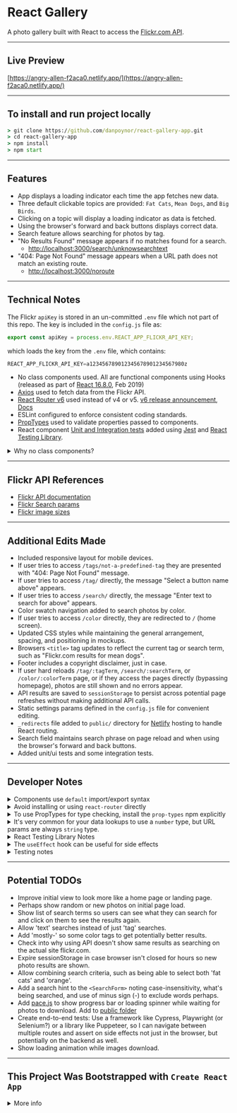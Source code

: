 # React Gallery

A photo gallery built with React to access the [Flickr.com API](https://www.flickr.com/services/developer/api/).

---

## Live Preview

[https://angry-allen-f2aca0.netlify.app/](https://angry-allen-f2aca0.netlify.app/)

---

## To install and run project locally

```cmd
> git clone https://github.com/danpoynor/react-gallery-app.git
> cd react-gallery-app
> npm install
> npm start
```

---

## Features

- App displays a loading indicator each time the app fetches new data.
- Three default clickable topics are provided: `Fat Cats`, `Mean Dogs`, and `Big Birds`.
- Clicking on a topic will display a loading indicator as data is fetched.
- Using the browser's forward and back buttons displays correct data.
- Search feature allows searching for photos by tag.
- "No Results Found" message appears if no matches found for a search.
  - [http://localhost:3000/search/unknowsearchtext](http://localhost:3000/search/unknowsearchtext)
- "404: Page Not Found" message appears when a URL path does not match an existing route.
  - [http://localhost:3000/noroute](http://localhost:3000/noroute)

---

## Technical Notes

The Flickr `apiKey` is stored in an un-committed `.env` file which not part of this repo. The key is included in the `config.js` file as:

```js
export const apiKey = process.env.REACT_APP_FLICKR_API_KEY;
```

which loads the key from the `.env` file, which contains:

```js
REACT_APP_FLICKR_API_KEY=a123456789012345678901234567980z
```

- No class components used. All are functional components using Hooks (released as part of [React 16.8.0](https://reactjs.org/blog/2019/02/06/react-v16.8.0.html), Feb 2019)
- [Axios](https://axios-http.com/) used to fetch data from the Flickr API.
- [React Router v6](https://reactrouter.com/) used instead of v4 or v5. [v6 release announcement](https://remix.run/blog/react-router-v6), [Docs](https://reactrouter.com/docs/en/v6)
- ESLint configured to enforce consistent coding standards.
- [PropTypes](https://reactjs.org/docs/typechecking-with-proptypes.html) used to validate properties passed to components.
- React component [Unit and Integration tests](https://reactjs.org/docs/testing.html) added using [Jest](https://jestjs.io/docs/getting-started) and [React Testing Library](https://testing-library.com/docs/react-testing-library/intro/).

<details>
<summary>Why no class components?</summary>

From the [React docs](https://reactjs.org/docs/hooks-intro.html#classes-confuse-both-people-and-machines):

<blockquote>...However, we found that class components can encourage unintentional patterns that make these optimizations fall back to a slower path. Classes present issues for today’s tools, too. For example, classes don’t minify very well, and they make hot reloading flaky and unreliable. We want to present an API that makes it more likely for code to stay on the optimizable path.
<br><br>
To solve these problems, Hooks let you use more of React’s features without classes. Conceptually, React components have always been closer to functions. Hooks embrace functions, but without sacrificing the practical spirit of React. Hooks provide access to imperative escape hatches and don’t require you to learn complex functional or reactive programming techniques.</blockquote>

See also: [React Hooks FAQ](https://reactjs.org/docs/hooks-faq.html)
Custom hooks examples: [usehooks.com](https://usehooks.com/)

</details>

---

## Flickr API References

- [Flickr API documentation](https://www.flickr.com/services/api/)
- [Flickr Search params](https://www.flickr.com/services/api/flickr.photos.search.html)
- [Flickr image sizes](https://www.flickr.com/services/api/misc.urls.html)

---

## Additional Edits Made

- Included responsive layout for mobile devices.
- If user tries to access `/tags/not-a-predefined-tag` they are presented with "404: Page Not Found" message.
- If user tries to access `/tag/` directly, the message "Select a button name above" appears.
- If user tries to access `/search/` directly, the message "Enter text to search for above" appears.
- Color swatch navigation added to search photos by color.
- If user tries to access `/color` directly, they are redirected to `/` (home screen).
- Updated CSS styles while maintaining the general arrangement, spacing, and positioning in mockups.
- Browsers `<title>` tag updates to reflect the current tag or search term, such as "Flickr.com results for mean dogs".
- Footer includes a copyright disclaimer, just in case.
- If user hard reloads `/tag/:tagTerm`, `/search/:searchTerm`, or  `/color/:colorTerm` page, or if they access the pages directly (bypassing homepage), photos are still shown and no errors appear.
- API results are saved to `sessionStorage` to persist across potential page refreshes without making additional API calls.
- Static settings params defined in the `config.js` file for convenient editing.
- `_redirects` file added to `public/` directory for [Netlify](https://www.netlify.com/) hosting to handle React routing.
- Search field maintains search phrase on page reload and when using the browser's forward and back buttons.
- Added unit/ui tests and some integration tests.

---

## Developer Notes

<details>

<summary>Components use <code>default</code> import/export syntax</summary>

Since they only export one thing, these components are using the `default` imports/exports syntax. Otherwise, there would be benefits to using `named` imports/exports.

- Source: [https://create-react-app.dev/docs/importing-a-component/](https://create-react-app.dev/docs/importing-a-component/)
- Source: [https://www.bundleapps.io/blog/use-named-exports-over-default-exports-in-javascript](https://www.bundleapps.io/blog/use-named-exports-over-default-exports-in-javascript)

</details>

<details>

<summary>Avoid installing or using <code>react-router</code> directly</summary>

If you're writing an application that will run in the browser, you should instead install `react-router-dom`. Similarly, if you are writing a React Native application, you should instead install `react-router-native`. Both of those will install `react-router` as a dependency. <em>never `import` anything directly from the `react-router` package</em>. You should have everything you need in either `react-router-dom` or `react-router-native`.

- Source: [https://github.com/remix-run/react-router/tree/main/packages/react-router](https://github.com/remix-run/react-router/tree/main/packages/react-router)

</details>

<details>

<summary>To use PropTypes for type checking, install the <code>prop-types</code> npm explicitly</summary>

You should never rely on other packages "transitive dependencies" just "being there". Always explicitly install them (and add them to package.json) to avoid them breaking. For example if React uses PropTypes internally (without exposing them), it could potentially remove them or change their major version, and do so in a patch release. This is safe if they're not exposed.

- Source: [https://github.com/facebook/create-react-app/issues/3985#issuecomment-363410237](https://github.com/facebook/create-react-app/issues/3985#issuecomment-363410237)
- React PropTypes Documentation: [https://reactjs.org/docs/typechecking-with-proptypes.html](https://reactjs.org/docs/typechecking-with-proptypes.html)
- Repo: [https://github.com/facebook/prop-types](https://github.com/facebook/prop-types)

</details>

<details>

<summary>It's very common for your data lookups to use a <code>number</code> type, but URL params are always <code>string</code> type.</summary>

If needed, use something like `parseInt(params.invoiceId, 10)` to convert a URL param to a number.

- Source: [https://reactrouter.com/docs/en/v6/getting-started/tutorial](https://reactrouter.com/docs/en/v6/getting-started/tutorial)

</details>

<details>

<summary>React Testing Library Notes</summary>

- It doesn't replace Jest. It works with Jest (or Mocha).
- Is a replacement for Enzyme (created by AirbnB)
- RTL is all about testing what is output on the DOM.
- You can have an 'await' to wait for an elements to appear or data to load.
- Instead of testing `state`, you should test what's in the DOM (which is what user would see).
- There is a [Babel plugin](https://www.npmjs.com/package/babel-plugin-react-remove-properties) that can be used to remove `data-test` or `data-testid` attributes from your code if needed.
- If you don't want to use `data-testid` you can use regular DOM methods and properties to query elements, such as

```js
const firstLiInDiv = container.querySelector('div li')
const allLisInDiv = container.querySelectorAll('div li')
const rootElement = container.firstChild
```

- Avoid using the DOM: React Testing Library provides methods for semantically querying DOM elements so that we can test our page in the most accessible way. Instead of searching by class name, we find elements by [role](https://testing-library.com/docs/queries/byrole), [label](https://testing-library.com/docs/queries/bylabeltext), [placeholder text](https://testing-library.com/docs/queries/byplaceholdertext), [text content](https://testing-library.com/docs/queries/bytext), [display value](https://testing-library.com/docs/queries/bydisplayvalue), [alt text](https://testing-library.com/docs/queries/byalttext), [title](https://testing-library.com/docs/queries/bytitle), or by using a [data-testid](https://testing-library.com/docs/queries/bytestid). Folks coming from Enzyme or other UI testing libraries that use heavy DOM traversal to select DOM nodes may bring that into RTL testing.
- If there are multiple items with the same role in the rendered content, you can query a specific element by its 'accessible name' such as its text content, label text, or value of the aria-label. `getByAltText('fancy image')` and `getByRole('img', { name: 'fancy image' })` are equivalent.
- [`@testing-library/jest-dom`](https://github.com/testing-library/jest-dom) provides a set of custom jest matchers that you can use to extend jest and assert various things about the state of a DOM. It helps you avoid repetitive patterns that arise in doing so, such as checking for an element's attributes, its text content, its css classes
- [`@testing-library/dom`](https://www.npmjs.com/package/@testing-library/dom) facilitate querying the DOM in the same way the user would. Finding form elements by their label text (just like a user would), finding links and buttons from their text (like a user would), and more. It also exposes a recommended way to find elements by a data-testid as an "escape hatch" for elements where the text content and label do not make sense or is not practical. This library encourages your applications to be more accessible and allows you to get your tests closer to using your components the way a user will, which allows your tests to give you more confidence that your application will work when a real user uses it.
It's important that `@testing-library/dom` is resolved to the same installation required by the framework wrapper of your choice. Usually this means that if you use one of the [framework wrappers](https://testing-library.com/docs/dom-testing-library/install#wrappers), you should not add @testing-library/dom to your project dependencies.
- [`@testing-library/user-event`](https://testing-library.com/docs/user-event/intro/) unlike [`fireEvent`](https://testing-library.com/docs/dom-testing-library/api-events#fireevent), `user-event` dispatches events like they would happen if a user interacted with the document. That might lead to the same events you previously dispatched per `fireEvent` directly, but it also might catch bugs that make it impossible for a user to trigger said events.
This is [why you should use user-event](https://ph-fritsche.github.io/blog/post/why-userevent) to test interaction with your components.

</details>

<details>

<summary>The <code>useEffect</code> hook can be useful for side effects</summary>

- By default, <code>useEffect</code> runs both after the first render and after every update. This can be [customized](https://reactjs.org/docs/hooks-effect.html#tip-optimizing-performance-by-skipping-effects) though to optimize performance.
- `useEffect` allows us to do things that don't have to do with the render of the component, but that are just a side effects. Such as doing a console.log or title update when a value changes:

```js
function Example() {
  const [count, setCount] = useState(0);

  useEffect(() => {
    console.log(`Count changed to ${count}`); // This will log when the count changes
    // Could also update the document title using the browser API
    document.title = `You clicked ${count} times`;
  }); // No dependency array necessary. Adding [] will only reader default value 0

  return (
    <div>
      <p>You clicked {count} times</p>
      <button onClick={() => setCount(count + 1)}>
        Click me
      </button>
    </div>
  );
}
```

- It's okay to have more than one `useEffect` and have each log a different variable if it changes.
- Unlike `componentDidMount` or `componentDidUpdate`, effects scheduled with `useEffect` don't block the browser from updating the screen. This makes your app feel more responsive. The majority of effects don’t need to happen synchronously. In the uncommon cases where they do (such as measuring the layout), there is a separate [useLayoutEffect](https://reactjs.org/docs/hooks-reference.html#uselayouteffect) Hook with an API identical to useEffect.
- Tip: [Use Multiple Effects to Separate Concerns](https://reactjs.org/docs/hooks-effect.html#tip-use-multiple-effects-to-separate-concerns)
- Tip: [Optimize Performance by Skipping Effects](https://reactjs.org/docs/hooks-effect.html#tip-optimizing-performance-by-skipping-effects)
- useEffects docs: [https://reactjs.org/docs/hooks-effect.html](https://reactjs.org/docs/hooks-effect.html)

</details>

<details>

<summary>Testing notes</summary>

Resources:

- Testing-Library
  -[Testing-Library](https://testing-library.com/)
  - [Testing-Library Docs](https://testing-library.com/docs/react-testing-library/intro)
  - [Testing-Library Docs: Querying](https://testing-library.com/docs/react-testing-library/api-queries)
  - [Testing-Library Examples](https://testing-library.com/docs/example-codesandbox)
  - [react-testing-examples.com](https://react-testing-examples.com/jest-rtl/)
  - [Testing-Library Query Playground](https://testing-playground.com/)
    - [Query Playground: Chrome DevTools Extension](https://chrome.google.com/webstore/detail/testing-playground/hejbmebodbijjdhflfknehhcgaklhano)
    - [Query Playground: Firefox DevTools Extension](https://addons.mozilla.org/en-US/firefox/addon/testing-playground/)

</details>

---

## Potential TODOs

- Improve initial view to look more like a home page or landing page.
- Perhaps show random or new photos on initial page load.
- Show list of search terms so users can see what they can search for and click on them to see the results again.
- Allow 'text' searches instead of just 'tag' searches.
- Add 'mostly-' so some color tags to get potentially better results.
- Check into why using API doesn't show same results as searching on the actual site flickr.com.
- Expire sessionStorage in case browser isn't closed for hours so new photo results are shown.
- Allow combining search criteria, such as being able to select both 'fat cats' and 'orange'.
- Add a search hint to the `<SearchForm>` noting case-insensitivity, what's being searched, and use of minus sign (-) to exclude words perhaps.
- Add [pace.js](https://codebyzach.github.io/pace/) to show progress bar or loading spinner while waiting for photos to download. Add to [public folder](https://create-react-app.dev/docs/using-the-public-folder#when-to-use-the-public-folder)
- Create end-to-end tests: Use a framework like Cypress, Playwright (or Selenium?) or a library like Puppeteer, so I can navigate between multiple routes and assert on side effects not just in the browser, but potentially on the backend as well.
- Show loading animation while images download.

---

## This Project Was Bootstrapped with `Create React App`

<details>
<summary>More info</summary>

[Create React App](https://github.com/facebook/create-react-app).

### Available Scripts

In the project directory, you can run:

#### `npm start`

Runs the app in the development mode.\
Open [http://localhost:3000](http://localhost:3000) to view it in your browser.

The page will reload when you make changes.\
You may also see any lint errors in the console.

#### `npm test`

Launches the test runner in the interactive watch mode.\
See the section about [running tests](https://facebook.github.io/create-react-app/docs/running-tests) for more information.

#### `npm run build`

Builds the app for production to the `build` folder.\
It correctly bundles React in production mode and optimizes the build for the best performance.

The build is minified and the filenames include the hashes.\
Your app is ready to be deployed!

See the section about [deployment](https://facebook.github.io/create-react-app/docs/deployment) for more information.

#### `npm run eject`

**Note: this is a one-way operation. Once you `eject`, you can't go back!**

If you aren't satisfied with the build tool and configuration choices, you can `eject` at any time. This command will remove the single build dependency from your project.

Instead, it will copy all the configuration files and the transitive dependencies (webpack, Babel, ESLint, etc.) right into your project, so you have full control over them. All the commands except `eject` will still work, but they will point to the copied scripts, so you can tweak them. At this point you're on your own.

You don't have to ever use `eject`. The curated feature set is suitable for small and middle deployments, and you shouldn't feel obligated to use this feature. However, we understand that this tool wouldn't be useful if you couldn't customize it when you are ready for it.

### Learn More

You can learn more in the [Create React App documentation](https://facebook.github.io/create-react-app/docs/getting-started).

To learn React, check out the [React documentation](https://reactjs.org/).

#### Code Splitting

This section has moved here: [https://facebook.github.io/create-react-app/docs/code-splitting](https://facebook.github.io/create-react-app/docs/code-splitting)

#### Analyzing the Bundle Size

This section has moved here: [https://facebook.github.io/create-react-app/docs/analyzing-the-bundle-size](https://facebook.github.io/create-react-app/docs/analyzing-the-bundle-size)

#### Making a Progressive Web App

This section has moved here: [https://facebook.github.io/create-react-app/docs/making-a-progressive-web-app](https://facebook.github.io/create-react-app/docs/making-a-progressive-web-app)

#### Advanced Configuration

This section has moved here: [https://facebook.github.io/create-react-app/docs/advanced-configuration](https://facebook.github.io/create-react-app/docs/advanced-configuration)

#### Deployment

This section has moved here: [https://facebook.github.io/create-react-app/docs/deployment](https://facebook.github.io/create-react-app/docs/deployment)

#### `npm run build` fails to minify

This section has moved here: [https://facebook.github.io/create-react-app/docs/troubleshooting#npm-run-build-fails-to-minify](https://facebook.github.io/create-react-app/docs/troubleshooting#npm-run-build-fails-to-minify)

</details>
